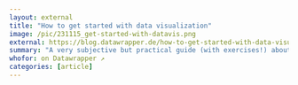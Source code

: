 ```yaml
---
layout: external
title: "How to get started with data visualization"
image: /pic/231115_get-started-with-datavis.png
external: https://blog.datawrapper.de/how-to-get-started-with-data-visualization/
summary: "A very subjective but practical guide (with exercises!) about what to do when you want to get into data vis."
whofor: on Datawrapper ↗
categories: [article]
---
```

